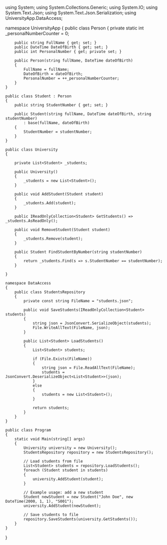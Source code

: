 using System;
using System.Collections.Generic;
using System.IO;
using System.Text.Json;
using System.Text.Json.Serialization;
using UniversityApp.DataAccess;

namespace UniversityApp
{
    public class Person
    {
        private static int _personalNumberCounter = 0;

        public string FullName { get; set; }
        public DateTime DateOfBirth { get; set; }
        public int PersonalNumber { get; private set; }

        public Person(string fullName, DateTime dateOfBirth)
        {
            FullName = fullName;
            DateOfBirth = dateOfBirth;
            PersonalNumber = ++_personalNumberCounter;
        }
    }

    public class Student : Person
    {
        public string StudentNumber { get; set; }

        public Student(string fullName, DateTime dateOfBirth, string studentNumber)
            : base(fullName, dateOfBirth)
        {
            StudentNumber = studentNumber;
        }
    }

    public class University
    {

        private List<Student> _students;

        public University()
        {
            _students = new List<Student>();
        }

        public void AddStudent(Student student)
        {
            _students.Add(student);
        }

        public IReadOnlyCollection<Student> GetStudents() => _students.AsReadOnly();

        public void RemoveStudent(Student student)
        {
            _students.Remove(student);
        }

        public Student FindStudentByNumber(string studentNumber)
        {
            return _students.Find(s => s.StudentNumber == studentNumber);
        }

    }

    namespace DataAccess
    {
        public class StudentsRepository
        {
            private const string FileName = "students.json";

            public void SaveStudents(IReadOnlyCollection<Student> students)
            {
                string json = JsonConvert.SerializeObject(students);
                File.WriteAllText(FileName, json);
            }

            public List<Student> LoadStudents()
            {
                List<Student> students;

                if (File.Exists(FileName))
                {
                    string json = File.ReadAllText(FileName);
                    students = JsonConvert.DeserializeObject<List<Student>>(json);
                }
                else
                {
                    students = new List<Student>();
                }

                return students;
            }
        }
    }

    public class Program
    {
        static void Main(string[] args)
        {
            University university = new University();
            StudentsRepository repository = new StudentsRepository();

            // Load students from file
            List<Student> students = repository.LoadStudents();
            foreach (Student student in students)
            {
                university.AddStudent(student);
            }

            // Example usage: add a new student
            Student newStudent = new Student("John Doe", new DateTime(2000, 1, 1), "S001");
            university.AddStudent(newStudent);

            // Save students to file
            repository.SaveStudents(university.GetStudents());
        }
    }
}
